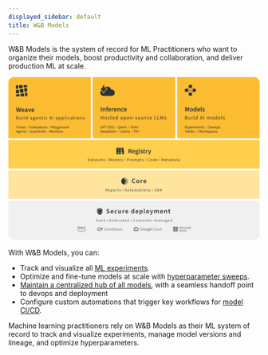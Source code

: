 ```yaml
---
displayed_sidebar: default
title: W&B Models
---
```


W&B Models is the system of record for ML Practitioners who want to organize their models, boost productivity and collaboration, and deliver production ML at scale. 

![](/images/general/architecture.png)

With W&B Models, you can: 

- Track and visualize all [ML experiments](./track/intro.md).
- Optimize and fine-tune models at scale with [hyperparameter sweeps](./sweeps/intro.md).
- [Maintain a centralized hub of all models](./model_registry/intro.md), with a seamless handoff point to devops and deployment
- Configure custom automations that trigger key workflows for [model CI/CD](./model_registry/model-registry-automations.md).



Machine learning practitioners rely on W&B Models as their ML system of record to track and visualize experiments, manage model versions and lineage, and optimize hyperparameters.